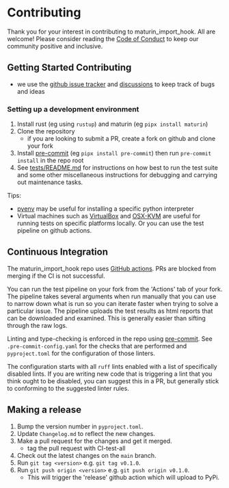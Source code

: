# Contributing

Thank you for your interest in contributing to maturin_import_hook. All are welcome! Please consider reading
the [Code of Conduct](https://github.com/PyO3/maturin-import-hook/blob/main/Code-of-Conduct.md) to keep our community
positive and inclusive.

## Getting Started Contributing

- we use the [github issue tracker](https://github.com/PyO3/maturin-import-hook/issues) and
  [discussions](https://github.com/PyO3/maturin-import-hook/discussions) to keep track of bugs and ideas

### Setting up a development environment

1. Install rust (eg using `rustup`) and maturin (eg `pipx install maturin`)
2. Clone the repository
    - if you are looking to submit a PR, create a fork on github and clone your fork
3. Install [pre-commit](https://pre-commit.com/) (eg `pipx install pre-commit`)
   then run `pre-commit install` in the repo root
4. See [tests/README.md](https://github.com/PyO3/maturin-import-hook/blob/main/tests/README.md) for instructions
   on how best to run the test suite and some other miscellaneous instructions for debugging and
   carrying out maintenance tasks.

Tips:

- [pyenv](https://github.com/pyenv/pyenv) may be useful for installing a specific python interpreter
- Virtual machines such as [VirtualBox](https://www.virtualbox.org/) and [OSX-KVM](https://github.com/kholia/OSX-KVM)
  are useful for running tests on specific platforms locally. Or you can use the test pipeline on github actions.

## Continuous Integration

The maturin_import_hook repo uses [GitHub actions](https://github.com/PyO3/maturin-import-hook/actions).
PRs are blocked from merging if the CI is not successful.

You can run the test pipeline on your fork from the 'Actions' tab of your fork. The pipeline takes several arguments
when run manually that you can use to narrow down what is run so you can iterate faster when trying to solve a
particular issue. The pipeline uploads the test results as html reports that can be downloaded and examined.
This is generally easier than sifting through the raw logs.

Linting and type-checking is enforced in the repo using [pre-commit](https://pre-commit.com/).
See `.pre-commit-config.yaml` for the checks that are performed and `pyproject.toml` for the configuration
of those linters.

The configuration starts with all `ruff` lints enabled with a list of specifically disabled lints.
If you are writing new code that is triggering a lint that you think ought to be disabled, you can suggest this in
a PR, but generally stick to conforming to the suggested linter rules.

## Making a release

1. Bump the version number in `pyproject.toml`.
2. Update `Changelog.md` to reflect the new changes.
3. Make a pull request for the changes and get it merged.
    - tag the pull request with CI-test-all
4. Check out the latest changes on the `main` branch.
5. Run `git tag <version>` e.g. `git tag v0.1.0`.
6. Run `git push origin <version>` e.g. `git push origin v0.1.0`.
    - This will trigger the 'release' github action which will upload to PyPi.
